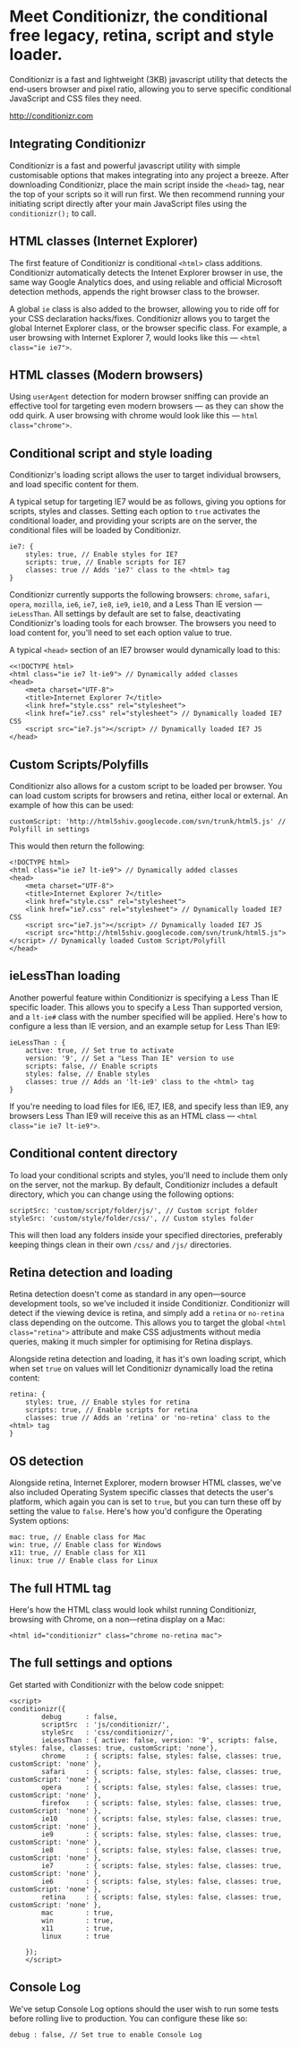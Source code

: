 # Meet Conditionizr, the conditional free legacy, retina, script and style loader.

Conditionizr is a fast and lightweight (3KB) javascript utility that detects the end-users browser and pixel ratio, allowing you to serve specific conditional JavaScript and CSS files they need.

<http://conditionizr.com>


## Integrating Conditionizr

Conditionizr is a fast and powerful javascript utility with simple customisable options that makes integrating into any project a breeze. After downloading Conditionizr, place the main script inside the `<head>` tag, near the top of your scripts so it will run first. We then recommend running your initiating script directly after your main JavaScript files using the `conditionizr();` to call.

## HTML classes (Internet Explorer)

The first feature of Conditionizr is conditional `<html>` class additions. Conditionizr automatically detects the Intenet Explorer browser in use, the same way Google Analytics does, and using reliable and official Microsoft detection methods, appends the right browser class to the browser. 

A global `ie` class is also added to the browser, allowing you to ride off for your CSS declaration hacks/fixes. Conditionizr allows you to target the global Internet Explorer class, or the browser specific class. For example, a user browsing with Internet Explorer 7, would looks like this — `<html class="ie ie7">`. 

## HTML classes (Modern browsers)

Using `userAgent` detection for modern browser sniffing can provide an effective tool for targeting even modern browsers — as they can show the odd quirk. A user browsing with chrome would look like this —  `html class="chrome">`.

## Conditional script and style loading

Conditionizr's loading script allows the user to target individual browsers, and load specific content for them.

A typical setup for targeting IE7 would be as follows, giving you options for scripts, styles and classes. Setting each option to `true` activates the conditional loader, and providing your scripts are on the server, the conditional files will be loaded by Conditionizr.

    ie7: {
		styles: true, // Enable styles for IE7
		scripts: true, // Enable scripts for IE7
		classes: true // Adds 'ie7' class to the <html> tag
	}
    

Conditionizr currently supports the following browsers: `chrome`, `safari`, `opera`, `mozilla`, `ie6`, `ie7`, `ie8`, `ie9`, `ie10`, and a Less Than IE version — `ieLessThan`. All settings by default are set to false, deactivating Conditionizr's loading tools for each browser. The browsers you need to load content for, you'll need to set each option value to true. 

A typical `<head>` section of an IE7 browser would dynamically load to this: 

	<<!DOCTYPE html>
	<html class="ie ie7 lt-ie9"> // Dynamically added classes
	<head>
		<meta charset="UTF-8">
		<title>Internet Explorer 7</title>
		<link href="style.css" rel="stylesheet">
		<link href="ie7.css" rel="stylesheet"> // Dynamically loaded IE7 CSS
		<script src="ie7.js"></script> // Dynamically loaded IE7 JS
	</head>

## Custom Scripts/Polyfills

Conditionizr also allows for a custom script to be loaded per browser. You can load custom scripts for browsers and retina, either local or external. An example of how this can be used: 

    customScript: 'http://html5shiv.googlecode.com/svn/trunk/html5.js' // Polyfill in settings 
    

This would then return the following: 

	<!DOCTYPE html>
	<html class="ie ie7 lt-ie9"> // Dynamically added classes
	<head>
		<meta charset="UTF-8">
		<title>Internet Explorer 7</title>
		<link href="style.css" rel="stylesheet">
		<link href="ie7.css" rel="stylesheet"> // Dynamically loaded IE7 CSS
		<script src="ie7.js"></script> // Dynamically loaded IE7 JS
		<script src="http://html5shiv.googlecode.com/svn/trunk/html5.js"></script> // Dynamically loaded Custom Script/Polyfill
	</head>
    

## ieLessThan loading

Another powerful feature within Conditionizr is specifying a Less Than IE specific loader. This allows you to specify a Less Than supported version, and a `lt-ie#` class with the number specified will be applied. Here's how to configure a less than IE version, and an example setup for Less Than IE9: 

    ieLessThan : {
		active: true, // Set true to activate
		version: '9', // Set a "Less Than IE" version to use
		scripts: false, // Enable scripts
		styles: false, // Enable styles
		classes: true // Adds an 'lt-ie9' class to the <html> tag
	}
    

If you're needing to load files for IE6, IE7, IE8, and specify less than IE9, any browsers Less Than IE9 will receive this as an HTML class — `<html class="ie ie7 lt-ie9">`.

## Conditional content directory

To load your conditional scripts and styles, you'll need to include them only on the server, not the markup. By default, Conditionizr includes a default directory, which you can change using the following options: 

	scriptSrc: 'custom/script/folder/js/', // Custom script folder
	styleSrc: 'custom/style/folder/css/', // Custom styles folder
    

This will then load any folders inside your specified directories, preferably keeping things clean in their own `/css/` and `/js/` directories. 

## Retina detection and loading

Retina detection doesn't come as standard in any open—source development tools, so we've included it inside Conditionizr. Conditionizr will detect if the viewing device is retina, and simply add a `retina` or `no-retina` class depending on the outcome. This allows you to target the global `<html class="retina">` attribute and make CSS adjustments without media queries, making it much simpler for optimising for Retina displays. 

Alongside retina detection and loading, it has it's own loading script, which when set `true` on values will let Conditionizr dynamically load the retina content: 

    retina: { 
		styles: true, // Enable styles for retina
		scripts: true, // Enable scripts for retina
		classes: true // Adds an 'retina' or 'no-retina' class to the <html> tag
	}
    

## OS detection

Alongside retina, Internet Explorer, modern browser HTML classes, we've also included Operating System specific classes that detects the user's platform, which again you can is set to `true`, but you can turn these off by setting the value to `false`. Here's how you'd configure the Operating System options: 

	mac: true, // Enable class for Mac
	win: true, // Enable class for Windows
	x11: true, // Enable class for X11
	linux: true // Enable class for Linux 
    

## The full HTML tag

Here's how the HTML class would look whilst running Conditionizr, browsing with Chrome, on a non—retina display on a Mac: 

    <html id="conditionizr" class="chrome no-retina mac">
    

## The full settings and options

Get started with Conditionizr with the below code snippet: 

    
    <script>
	conditionizr({
			debug      : false,
			scriptSrc  : 'js/conditionizr/',
			styleSrc   : 'css/conditionizr/',
			ieLessThan : { active: false, version: '9', scripts: false, styles: false, classes: true, customScript: 'none'},
			chrome     : { scripts: false, styles: false, classes: true, customScript: 'none' },
			safari     : { scripts: false, styles: false, classes: true, customScript: 'none' },
			opera      : { scripts: false, styles: false, classes: true, customScript: 'none' },
			firefox    : { scripts: false, styles: false, classes: true, customScript: 'none' },
			ie10       : { scripts: false, styles: false, classes: true, customScript: 'none' },
			ie9        : { scripts: false, styles: false, classes: true, customScript: 'none' },
			ie8        : { scripts: false, styles: false, classes: true, customScript: 'none' },
			ie7        : { scripts: false, styles: false, classes: true, customScript: 'none' },
			ie6        : { scripts: false, styles: false, classes: true, customScript: 'none' },
			retina     : { scripts: false, styles: false, classes: true, customScript: 'none' },
			mac        : true,
			win        : true,
			x11        : true,
			linux      : true

		});
		</script>    
    

## Console Log

We've setup Console Log options should the user wish to run some tests before rolling live to production. You can configure these like so: 

    debug : false, // Set true to enable Console Log

 [1]: http://conditionizr.com  